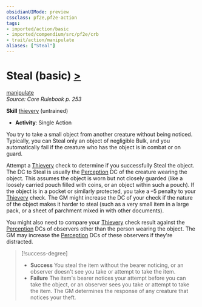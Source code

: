 ```yaml
---
obsidianUIMode: preview
cssclass: pf2e,pf2e-action
tags:
- imported/action/basic
- imported/compendium/src/pf2e/crb
- trait/action/manipulate
aliases: ["Steal"]
---
```

# Steal (basic) [>](chapter-9-playing-the-game.md#Actions "Single Action")
[manipulate](manipulate.md)  
*Source: Core Rulebook p. 253*  

**Skill** [thievery](../../compendium/skills.md#Thievery) (untrained)
- **Activity**: Single Action

You try to take a small object from another creature without being noticed. Typically, you can Steal only an object of negligible Bulk, and you automatically fail if the creature who has the object is in combat or on guard.

Attempt a [Thievery](../../compendium/skills.md#Thievery) check to determine if you successfully Steal the object. The DC to Steal is usually the [Perception](../../compendium/skills.md#Perception) DC of the creature wearing the object. This assumes the object is worn but not closely guarded (like a loosely carried pouch filled with coins, or an object within such a pouch). If the object is in a pocket or similarly protected, you take a –5 penalty to your [Thievery](../../compendium/skills.md#Thievery) check. The GM might increase the DC of your check if the nature of the object makes it harder to steal (such as a very small item in a large pack, or a sheet of parchment mixed in with other documents).

You might also need to compare your [Thievery](../../compendium/skills.md#Thievery) check result against the [Perception](../../compendium/skills.md#Perception) DCs of observers other than the person wearing the object. The GM may increase the [Perception](../../compendium/skills.md#Perception) DCs of these observers if they're distracted.

> [!success-degree] 
> - **Success** You steal the item without the bearer noticing, or an observer doesn't see you take or attempt to take the item.
> - **Failure** The item's bearer notices your attempt before you can take the object, or an observer sees you take or attempt to take the item. The GM determines the response of any creature that notices your theft.